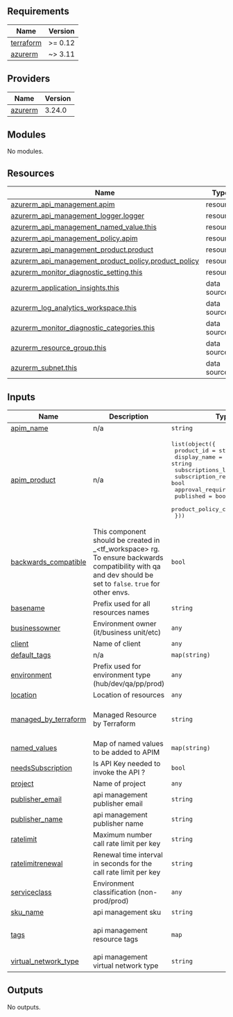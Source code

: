 <!-- BEGIN_TF_DOCS -->
## Requirements

| Name | Version |
|------|---------|
| <a name="requirement_terraform"></a> [terraform](#requirement\_terraform) | >= 0.12 |
| <a name="requirement_azurerm"></a> [azurerm](#requirement\_azurerm) | ~> 3.11 |

## Providers

| Name | Version |
|------|---------|
| <a name="provider_azurerm"></a> [azurerm](#provider\_azurerm) | 3.24.0 |

## Modules

No modules.

## Resources

| Name | Type |
|------|------|
| [azurerm_api_management.apim](https://registry.terraform.io/providers/hashicorp/azurerm/latest/docs/resources/api_management) | resource |
| [azurerm_api_management_logger.logger](https://registry.terraform.io/providers/hashicorp/azurerm/latest/docs/resources/api_management_logger) | resource |
| [azurerm_api_management_named_value.this](https://registry.terraform.io/providers/hashicorp/azurerm/latest/docs/resources/api_management_named_value) | resource |
| [azurerm_api_management_policy.apim](https://registry.terraform.io/providers/hashicorp/azurerm/latest/docs/resources/api_management_policy) | resource |
| [azurerm_api_management_product.product](https://registry.terraform.io/providers/hashicorp/azurerm/latest/docs/resources/api_management_product) | resource |
| [azurerm_api_management_product_policy.product_policy](https://registry.terraform.io/providers/hashicorp/azurerm/latest/docs/resources/api_management_product_policy) | resource |
| [azurerm_monitor_diagnostic_setting.this](https://registry.terraform.io/providers/hashicorp/azurerm/latest/docs/resources/monitor_diagnostic_setting) | resource |
| [azurerm_application_insights.this](https://registry.terraform.io/providers/hashicorp/azurerm/latest/docs/data-sources/application_insights) | data source |
| [azurerm_log_analytics_workspace.this](https://registry.terraform.io/providers/hashicorp/azurerm/latest/docs/data-sources/log_analytics_workspace) | data source |
| [azurerm_monitor_diagnostic_categories.this](https://registry.terraform.io/providers/hashicorp/azurerm/latest/docs/data-sources/monitor_diagnostic_categories) | data source |
| [azurerm_resource_group.this](https://registry.terraform.io/providers/hashicorp/azurerm/latest/docs/data-sources/resource_group) | data source |
| [azurerm_subnet.this](https://registry.terraform.io/providers/hashicorp/azurerm/latest/docs/data-sources/subnet) | data source |

## Inputs

| Name | Description | Type | Default | Required |
|------|-------------|------|---------|:--------:|
| <a name="input_apim_name"></a> [apim\_name](#input\_apim\_name) | n/a | `string` | n/a | yes |
| <a name="input_apim_product"></a> [apim\_product](#input\_apim\_product) | n/a | <pre>list(object({<br>    product_id             = string<br>    display_name           = string<br>    subscriptions_limit    = string<br>    subscription_required  = bool<br>    approval_required      = bool<br>    published              = bool<br>    product_policy_content = string<br>  }))</pre> | n/a | yes |
| <a name="input_backwards_compatible"></a> [backwards\_compatible](#input\_backwards\_compatible) | This component should be created in <basename>\_<tf\_workspace> rg. To ensure backwards compatibility with qa and dev should be set to `false`. `true` for other envs. | `bool` | `false` | no |
| <a name="input_basename"></a> [basename](#input\_basename) | Prefix used for all resources names | `string` | `"oss"` | no |
| <a name="input_businessowner"></a> [businessowner](#input\_businessowner) | Environment owner (it/business unit/etc) | `any` | n/a | yes |
| <a name="input_client"></a> [client](#input\_client) | Name of client | `any` | n/a | yes |
| <a name="input_default_tags"></a> [default\_tags](#input\_default\_tags) | n/a | `map(string)` | `{}` | no |
| <a name="input_environment"></a> [environment](#input\_environment) | Prefix used for environment type (hub/dev/qa/pp/prod) | `any` | n/a | yes |
| <a name="input_location"></a> [location](#input\_location) | Location of resources | `any` | n/a | yes |
| <a name="input_managed_by_terraform"></a> [managed\_by\_terraform](#input\_managed\_by\_terraform) | Managed Resource by Terraform | `string` | `"This resource is managed by terraform, do not make any changes direct to the console as they will be removed and or lost"` | no |
| <a name="input_named_values"></a> [named\_values](#input\_named\_values) | Map of named values to be added to APIM | `map(string)` | n/a | yes |
| <a name="input_needsSubscription"></a> [needsSubscription](#input\_needsSubscription) | Is API Key needed to invoke the API ? | `bool` | n/a | yes |
| <a name="input_project"></a> [project](#input\_project) | Name of project | `any` | n/a | yes |
| <a name="input_publisher_email"></a> [publisher\_email](#input\_publisher\_email) | api management publisher email | `string` | n/a | yes |
| <a name="input_publisher_name"></a> [publisher\_name](#input\_publisher\_name) | api management publisher name | `string` | n/a | yes |
| <a name="input_ratelimit"></a> [ratelimit](#input\_ratelimit) | Maximum number call rate limit per key | `string` | n/a | yes |
| <a name="input_ratelimitrenewal"></a> [ratelimitrenewal](#input\_ratelimitrenewal) | Renewal time interval in seconds for the call rate limit per key | `string` | n/a | yes |
| <a name="input_serviceclass"></a> [serviceclass](#input\_serviceclass) | Environment classification (non-prod/prod) | `any` | n/a | yes |
| <a name="input_sku_name"></a> [sku\_name](#input\_sku\_name) | api management sku | `string` | `"Developer_1"` | no |
| <a name="input_tags"></a> [tags](#input\_tags) | api management resource tags | `map` | <pre>{<br>  "Data_Classification": "Standard"<br>}</pre> | no |
| <a name="input_virtual_network_type"></a> [virtual\_network\_type](#input\_virtual\_network\_type) | api management virtual network type | `string` | `"Internal"` | no |

## Outputs

No outputs.
<!-- END_TF_DOCS -->
